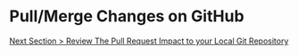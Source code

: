 # Pull/Merge Changes on GitHub







[Next Section > Review The Pull Request Impact to your Local Git Repository](section_12.md "Review The Pull Request Impact to your Local Git Repository")

